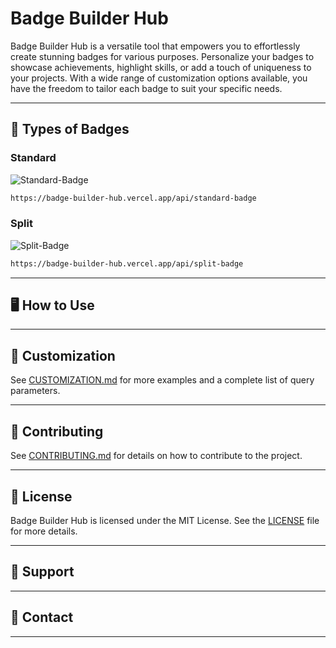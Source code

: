 # Badge Builder Hub
Badge Builder Hub is a versatile tool that empowers you to effortlessly create stunning badges for various purposes. Personalize your badges to showcase achievements, highlight skills, or add a touch of uniqueness to your projects. With a wide range of customization options available, you have the freedom to tailor each badge to suit your specific needs.

---

## 🏅 Types of Badges

### Standard

![Standard-Badge](https://badge-builder-hub.vercel.app/api/standard-badge)

```md
https://badge-builder-hub.vercel.app/api/standard-badge
```

### Split

![Split-Badge](https://badge-builder-hub.vercel.app/api/split-badge)

```md
https://badge-builder-hub.vercel.app/api/split-badge
```

---

## 🖥️ How to Use

---

## 🎨 Customization

See [CUSTOMIZATION.md](https://github.com/robert-warneke/badge-builder-hub/blob/main/docs/CUSTOMIZATION.md) for more examples and a complete list of query parameters.

---

## 🤝 Contributing

See [CONTRIBUTING.md](https://github.com/robert-warneke/badge-builder-hub/blob/main/CONTRIBUTING.md) for details on how to contribute to the project. 

---

## 📜 License

Badge Builder Hub is licensed under the MIT License. See the [LICENSE](https://github.com/robert-warneke/badge-builder-hub/blob/main/LICENSE) file for more details.

---

## 🚀 Support

---

## 💬 Contact

---